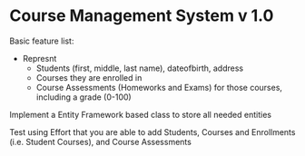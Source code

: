 # Course Management System v 1.0

Basic feature list:

 * Represnt 
   * Students (first, middle, last name), dateofbirth, address
   * Courses they are enrolled in
   * Course Assessments (Homeworks and Exams) for those courses, including a grade (0-100)
 
 
 
 Implement a Entity Framework based class to store all needed entities
 
 Test using Effort that you are able to add Students, Courses and Enrollments (i.e. Student Courses), and Course Assessments
